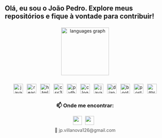 <h2 align="left">Olá, eu sou o João Pedro. Explore meus repositórios e fique à vontade para contribuir!</h2>

###

<div align="center">
  <img src="https://github-readme-stats.vercel.app/api/top-langs?username=jpvillanova&locale=pt-br&hide_title=false&layout=compact&card_width=320&langs_count=5&theme=dracula&hide_border=false" height="150" alt="languages graph"  />
</div>

###

<div align="center">
  <img src="https://cdn.jsdelivr.net/gh/devicons/devicon/icons/javascript/javascript-original.svg" height="30" width="30" style="margin: 4px" alt="javascript logo" />
  <img src="https://cdn.jsdelivr.net/gh/devicons/devicon/icons/react/react-original.svg" height="30" width="30" style="margin: 4px" alt="react logo" />
  <img src="https://cdn.jsdelivr.net/gh/devicons/devicon/icons/html5/html5-original.svg" height="30" width="30" style="margin: 4px" alt="html5 logo" />
  <img src="https://cdn.jsdelivr.net/gh/devicons/devicon/icons/css3/css3-original.svg" height="30" width="30" style="margin: 4px" alt="css3 logo" />
  <img src="https://cdn.jsdelivr.net/gh/devicons/devicon/icons/python/python-original.svg" height="30" width="30" style="margin: 4px" alt="python logo" />
  <img src="https://cdn.jsdelivr.net/gh/devicons/devicon/icons/c/c-original.svg" height="30" width="30" style="margin: 4px" alt="c logo" />
  <img src="https://cdn.jsdelivr.net/gh/devicons/devicon/icons/java/java-original.svg" height="30" width="30" style="margin: 4px" alt="java logo" />
  <img src="https://cdn.jsdelivr.net/gh/devicons/devicon/icons/django/django-plain.svg" height="30" width="30" style="margin: 4px" alt="django logo" />
  <img src="https://cdn.jsdelivr.net/gh/devicons/devicon/icons/bootstrap/bootstrap-original.svg" height="30" width="30" style="margin: 4px" alt="bootstrap logo" />
  <img src="https://cdn.jsdelivr.net/gh/devicons/devicon/icons/postgresql/postgresql-original.svg" height="30" width="30" style="margin: 4px" alt="postgresql logo" />
  <img src="https://cdn.jsdelivr.net/gh/devicons/devicon/icons/mysql/mysql-original.svg" height="30" width="30" style="margin: 4px" alt="mysql logo" />
</div>

###

<div align="center">
  <h3>📫 Onde me encontrar:</h3>
  
  <a href="https://mail.google.com/mail/?view=cm&fs=1&to=jp.villanova126@gmail.com" target="_blank" style="text-decoration: none; display: inline-block; margin-right: 10px;">
    <img src="https://img.shields.io/badge/Gmail-D14836?style=for-the-badge&logo=gmail&logoColor=white" height="28" />
  </a><!--
  --><a href="https://www.linkedin.com/in/joao-pedro-villanova-paes-barretto-390656346/" target="_blank" style="text-decoration: none; display: inline-block; margin-right: 10px;">
    <img src="https://img.shields.io/badge/LinkedIn-0077B5?style=for-the-badge&logo=linkedin&logoColor=white" height="28" />
  </a>
  <p style="margin-top: 8px; font-size: 14px; color: #555;">📧 jp.villanova126@gmail.com</p>
</div>

###

###
